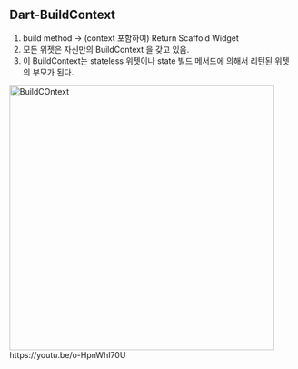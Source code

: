 ## Dart-BuildContext

1. build method -> (context 포함하여) Return Scaffold Widget 
2. 모든 위젯은 자신만의 BuildContext 을 갖고 있음.
3. 이 BuildContext는 stateless 위젯이나 state 빌드 메서드에 의해서 리턴된 위젯의 부모가 된다.
<img width="466" alt="BuildCOntext" src="https://user-images.githubusercontent.com/117615219/202941180-0690af66-864e-4e1d-b95a-e12f6b2dc527.png">
https://youtu.be/o-HpnWhI70U
